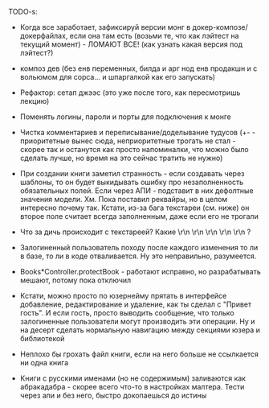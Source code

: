 TODO-s:

- Когда все заработает, зафиксируй версии монг в докер-композе/докерфайлах, если она там есть (возьми те, что как лэйтест на текущий момент) - ЛОМАЮТ ВСЕ! (как узнать какая версия под лэйтест?)

- композ дев (без енв переменных, билда и арг нод енв продакшн и с вольюмом для сорса... и шпаргалкой как его запускать)

- Рефактор: сетап джээс (это уже после того, как пересмотришь лекцию)

- Поменять логины, пароли и порты для подключения к монге

- Чистка комментариев и переписывание/доделывание тудусов (+- - приоритетные вынес сюда, неприоритетные трогать не стал - скорее так и останутся как просто напоминалки, что можно было сделать лучше, но время на это сейчас тратить не нужно)

- При создании книги заметил странность - если создавать через шаблоны, то он будет выкидывать ошибку про незаполненность обязательных полей. Если через АПИ - подставит в них дефолтные значения модели. Хм. Пока поставил реквайры, но в целом интересно почему так. Кстати, из-за бага текстареи (см. ниже) он второе поле считает всегда заполненным, даже если его не трогали

- Что за дичь происходит с текстареей? Какие \r\n    \r\n    \r\n    \r\n    \r\n ?

- Залогиненный пользователь походу после каждого изменения то ли в базе, то ли в коде отваливается. Ну это неправильно, разумеется.

- Books*Controller.protectBook - работают исправно, но разрабатывать мешают, потому пока отключил

- Кстати, можно просто по юзернейму прятать в интерфейсе добавление, редактирование и удаление, как ты сделал с "Привет гость". И если гость, просто выводить сообщение, что только залогиненные пользователи могут производить эти операции. Ну и на десерт сделать нормальную навигацию между секциями юзера и библиотекой

- Неплохо бы грохать файл книги, если на него больше не ссылкается ни одна книга

- Книги с русскими именами (но не содержимым) заливаются как абракадабра - скорее всего что-то в настройках малтера. Тести через апи и без него, быстро докопаешься до истины